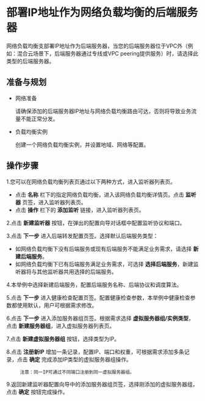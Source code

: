# 部署IP地址作为网络负载均衡的后端服务器

网络负载均衡支部署IP地址作为后端服务器，当您的后端服务器位于VPC外（例如：混合云场景下，后端服务器通过专线或VPC peering提供服务）时，请选择此类型的后端服务器。

## 准备与规划

- 网络准备

  请确保添加的后端服务器IP地址与网络负载均衡路由可达，否则将导致业务流量不能正常分发。
  
- 负载均衡实例

  创建一个网络负载均衡实例，并设置地域、网络等配置。

## 操作步骤
1.您可以在网络负载均衡列表页通过以下两种方式，进入监听器列表页。

   - 点击 **名称**  栏下的指定网络负载均衡，进入该网络负载均衡详情页。点击 **监听器** 页签，进入监听器列表页。
   - 点击 **操作** 栏下的 **添加监听** 链接，进入监听器列表页。
   
2.点击 **新建监听器** 按钮，在弹出的配置向导对话框中配置监听协议和端口。

3.点击 **下一步** 进入后端转发配置页签。选择默认后端服务类型：

   - 如网络负载均衡下没有后端服务或现有后端服务不能满足业务需求，请选择 **新建后端服务**。
   - 如网络负载均衡下已有后端服务满足业务需求，可选择 **选择后端服务**，新建监听器将与其他监听器共用选择的后端服务。
   
4.本举例中选择新建后端服务，配置后端服务名称、后端协议和调度算法。

5.点击 **下一步** 进入健康检查配置页签。配置健康检查参数，本举例中健康检查参数都使用默认，用户可根据需求修改。

6.点击 **下一步** 进入添加服务器组页签。根据需求选择 **虚拟服务器组/实例类型**，点击 **新建服务器组**，进入虚拟服务器列表页。

7.点击 **新建虚拟服务器组** 按钮，选择类型为IP。

8.点击 **注册新IP** 增加一条记录，配置IP、端口和权重，可根据需求添加多条记录，点击 **确定** 完成添加IP类型的虚拟服务器组操作。

         注意：同一IP可通过不同端口注册到同一虚拟服务器组。

9.返回新建监听器配置向导中的添加服务器组页签，选择刚添加的虚拟服务器组，点击 **确定** 按钮完成操作。
